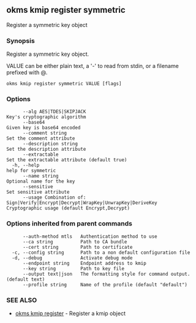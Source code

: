 ## okms kmip register symmetric

Register a symmetric key object

### Synopsis

Register a symmetric key object.

VALUE can be either plain text, a '-' to read from stdin, or a filename prefixed with @.

```
okms kmip register symmetric VALUE [flags]
```

### Options

```
      --alg AES|TDES|SKIPJACK                                                           Key's cryptographic algorithm
      --base64                                                                          Given key is base64 encoded
      --comment string                                                                  Set the comment attribute
      --description string                                                              Set the description attribute
      --extractable                                                                     Set the extractable attribute (default true)
  -h, --help                                                                            help for symmetric
      --name string                                                                     Optional name for the key
      --sensitive                                                                       Set sensitive attribute
      --usage Combination of: Sign|Verify|Encrypt|Decrypt|WrapKey|UnwrapKey|DeriveKey   Cryptographic usage (default Encrypt,Decrypt)
```

### Options inherited from parent commands

```
      --auth-method mtls   Authentication method to use
      --ca string          Path to CA bundle
      --cert string        Path to certificate
  -c, --config string      Path to a non default configuration file
  -d, --debug              Activate debug mode
      --endpoint string    Endpoint address to kmip
      --key string         Path to key file
      --output text|json   The formatting style for command output. (default text)
      --profile string     Name of the profile (default "default")
```

### SEE ALSO

* [okms kmip register](okms_kmip_register.md)	 - Register a kmip object

